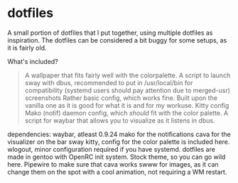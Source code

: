 # dotfiles
A small portion of dotfiles that I put together, using multiple dotfiles as inspiration. The dotfiles can be considered a bit buggy for some setups, as it is fairly old.

What's included?
> A wallpaper that fits fairly well with the colorpalette.
> A script to launch sway with dbus, recommended to put in /usr/local/bin for compatibility (systemd users should pay attention due to merged-usr)
> screenshots
> Rather basic config, which works fine. Built upon the vanilla one as it is good for what it is and for my workuse.
> Kitty config
> Mako (notif) daemon config, which *should* fit with the color palette.
> A script for waybar that allows you to visualize as it listens in dbus.

dependencies:
 waybar, atleast 0.9.24
 mako for the notifications
 cava for the visualizer on the bar
 sway
 kitty, config for the color palette is included here.
 wlogout, minor configuration required if you have systemd. dotfiles are made in gentoo with OpenRC init system. Stock theme, so you can go wild here.
 Pipewire to make sure that cava works
 swww for images, as it can change them on the spot with a cool animation, not requiring a WM restart.
